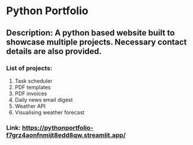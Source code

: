 # Python Portfolio

## Description: A python based website built to showcase multiple projects. Necessary contact details are also provided.


### List of projects:
1. Task scheduler
2. PDF templates
3. PDF invoices
4. Daily news email digest
5. Weather API
6. Visualising weather forecast


### Link: https://pythonportfolio-f7grz4aonfnmijt8edd8qw.streamlit.app/
